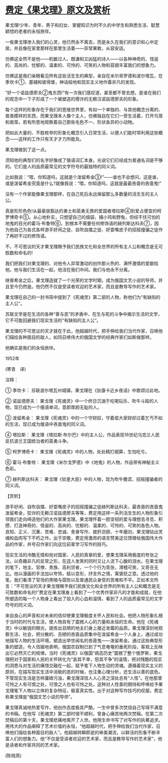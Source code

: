 # [费定《果戈理》原文及赏析](https://www.vrrw.net/wx/12459.html)

果戈理!少年、青年、男子和妇女、掌握知识为时不久的中学生和熟悉生活、聪慧颖悟的老者的永恒旅伴。

一俟果戈理渗入我们的心灵，他已然永不离去，而是永久在我们的意识和心中定居，并且像在家里那样在那里生活着——异常果敢，从容安适。

仿佛这全然不是他——机敏过人、既谦和又凶猛的诗人——以各种神奇的、怪诞的、高尚的、忧郁的、温柔的、可怜的、可笑的人物和容貌丰富我们的想象力。

仿佛这是我们亲眼看见所有这些活生生的典型，亲自在米尔哥罗德和波尔塔瓦，在季坎卡①、基辅和彼得堡，神话般地和现实主义地作着非凡的发现。

“好一个诺兹德廖夫②鬼东西!”有一次我们感叹道，甚至都不曾去想，是谁在我们的观念中一下子形成了一个被塑造的猾诈的无赖汉诺兹德廖夫的形象。

每个这样的形象存在于我们的思维世界里，有如一个单独的、与其他概念分离的、兽类模样的东西，而果戈理本人像个主人，仿佛独自在它们一旁生活着，打开鸟笼和兽笼，若有所思地观察着自己那些毛色不一、形状各异的小动物。

把如此大量的、不胜枚举的形象化概念引入日常生活，以便人们能时常利用这些概念——这样的工作只有天才才力所能及。



果戈理做到了这一点。

须知他的典型们的名字好像成了俄语词汇本身。光说它们已经成为普通名词是不够的。它们是人的品质最常见的文字符号的最独特的同义词。

比如我说：“喂，你知道吗，这就是个泼留希金③!”——谁也不会想问，这是谁，或是泼留希金究竟是什么?就像我说：“喂，你知道吗，这就是最最吝啬的吝啬鬼!”

没有一个作家能像果戈理那样，在自己死后永远保留那么多数量的活生生的主人公。

真是形形色色!从最豪放豁达的勇士和英勇无畏的爱国者塔拉斯④到爱占便宜的柯罗博奇卡⑤。从心地朴实，只想望自己的烟袋，捕小鸨和野兔，但经不住可怕的地鬼的目光的霍马·布鲁特⑥，到根本不需要任何修饰语的赫列斯达科夫⑦，因为他自己为各式各样游手好闲之徒、自吹自擂之徒、好耍嘴皮子的招摇撞骗之徒作了再好不过的修饰语。

不，不可思议的天才果戈理赐予我们民族文化和全世界的所有主人公和概念是无可胜数和命名的!

我们把我们对果戈理的、对他令人异常激动的创作那火热的、满怀激情的爱献给他。他与我们生活在一起，他活在我们中间。我们与他永不分离。

继普希金之后，果戈理造就了一个光荣的文学时期，成为俄国文艺小说的导师，并且至今仍然是。他仍然不仅是受读者欢迎的艺术家，而且是教导写作的艺术家。

果戈理在自己的一封书简中提到了《死魂灵》第二部的人物，称他们为“有缺陷的主人公”。

苏联文学是在生活的各种“善与恶”的矛盾中、在生与死的斗争中揭示生活的文学，它不可能回避我们现实生活的“有缺陷的主人公”。

果戈理的不可思议的天才就在于此，他超越时代，把手伸给我们当代作家，召唤他们描绘各种面目的敌人，如同召唤伟大的俄国文学的经典作家们如斯做那样。

他确实是我们的永恒旅伴。

1952年

(寒青　译)

注释：

① 季坎卡： 苏联波尔塔瓦州城镇，果戈理在《狄康卡近乡夜话》中歌颂过此地。

② 诺兹德廖夫： 果戈理《死魂灵》中一个终日沉溺于吃喝玩乐、吹牛斗殴的人物，现已成为一个俄语单词，意即厚颜无耻的人。

③ 泼留希金： 果戈理《死魂灵》中的一个守财奴，守着偌大家财却过着乞丐不如的生活，现已成为俄语中吝啬鬼的同义词。

④ 塔拉斯： 果戈理《塔拉斯·布尔巴》中的主人公，作品表现16世纪乌克兰人民反抗波兰王国统治者的英勇斗争。

⑤ 柯罗博奇卡： 果戈理《死魂灵》中的人物，处处精打细算，生怕吃亏。

⑥ 霍马·布鲁特： 果戈理《米尔戈罗德》中《地鬼》的人物，作品带有神秘主义色彩。

⑦ 赫列斯达科夫： 果戈理《钦差大臣》中的人物，现为吹牛撒谎、招摇撞骗者的同义词。

【赏析】

游手好闲、自吹自擂、好耍嘴皮子的招摇撞骗之徒赫列斯达科夫，最吝啬的吝啬鬼泼留希金，狡诈的无赖汉诺兹德廖夫等等，费定用这样一系列活生生的人物形象引领我们走向缔造他们的大作家果戈理。果戈理怀着一腔坚韧的爱与理想去寻觅、积攒、打造神奇的、怪诞的、高尚的、忧郁的、温柔的、可怜的、可笑的各色人物。良知、正义、沉重、苦难、忠诚、舍身写作、披肝沥胆、十年磨剑，果戈理拈出灵魂和血肉写下不朽之作。出于崇敬，费定用激昂的语言赞美这位馈赠给俄国伟大作品的作家，并号召作家们向这位前辈学习写作的技巧。

现实生活的冷酷无情和他对国家、人民的真挚的爱，使果戈理采用极度的夸张之法，以奇趣非凡的反常之形，在逗人发笑的同时又让人流下心酸的泪水。在果戈理的笔下，地主、官僚、贵族、高利贷者，一个个行为乖张，滑稽可笑，又奇丑无比。他以漫画的手法加以夸饰，赋以变形，抒言外之情，寓褒贬之意。透过他的笔，我们看清了官场的黑暗与腐败以及普通民众身受的苦难和不平。正如本文所言：“不可思议的天才果戈理赐予我们民族文化和全世界的所有主人公和概念是无可胜数和命名的!”费定在果戈理身上看到了一个优秀作家非凡的才能和成就，在他所塑造的每一个人物身上看出了投入的心血和温情，看到了人的品质最常见的文字符号的同义词。

来自良心的声音和对未来的信仰使果戈理极度关怀人民和社会。他把人物形象扎根于当时的时代与生活，使人物具有了震撼人心的力量和永恒的生命。他在《死魂灵》中以敏锐的眼光，提炼出丑陋的地主们身上接近发霉的品质。果戈理深刻地观察生活、社会，把分散的、丑陋的吝啬品质集中在泼留希金一个人身上，通过成功地描写人物的生活环境，塑造出举世闻名的吝啬鬼——泼留希金。通过这些典型形象的塑造，令人信服地表明，俄国农奴制已到了气息奄奄的垂死阶段，客观上反映出它必然灭亡的规律。当时《死魂灵》以俄国“病态历史”震撼了整个俄罗斯，果戈理把对于国家和人民的关怀转化为“哀其不幸，怒其不争”的温情，把对残酷的现实的洞悉与对生活的痛惜交融在一起，赋予笔下人物生动的灵魂。遵循着现实主义的原则，在描写现实生活中消极的恶的时候，也注重心理分析，还生活以善的底色。不管现实生活是怎样庸碌污浊，果戈理深信人人心灵之深处总有“人性”。在他那里可怜之人有可恨之处，可恨之人也有可怜之处。这种对人性善的期待和呼唤给予果戈理笔下人物以立体的复杂特征，极富真实性。出于对这种写作技巧的叹服，费定称果戈理是“俄国文艺小说的导师”。

果戈理真诚地热爱写作，他创作态度极其严酷，一生中曾多次焚烧自己写得不满意的书稿。在他写《死魂灵》第二部时很不顺利，曾身心痛苦地两次焚稿。在第二次焚稿后的第十天，果戈理悲痛地离开了人世。他用生命书写了对写作的执著追求。用伟大的作品阐释了艺术价值的永恒，“他超越时代，把手伸给我们当代作家，召唤他们描绘各种面目的敌人”。他超越转瞬即逝的审美潮流，以鲜活的形象不断丰富人们的想象力。他“不仅是受读者欢迎的艺术家，而且是教导写作的艺术家”，他是读者和作家共同的艺术家。

(陈晓燕)

